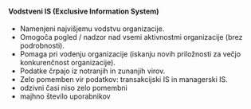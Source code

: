 #### Vodstveni IS (Exclusive Information System)
- Namenjeni najvišjemu vodstvu organizacije.
- Omogoča pogled / nadzor nad vsemi aktivnostmi organizacije (brez podrobnosti).
- Pomaga pri vodenju organizacije (iskanju novih priložnosti za večjo konkurenčnost organizacije).
- Podatke črpajo iz notranjih in zunanjih virov.
- Zelo pomemben vir podatkov: transakcijski IS in managerski IS.
- odzivni časi niso zelo pomembni
- majhno število uporabnikov